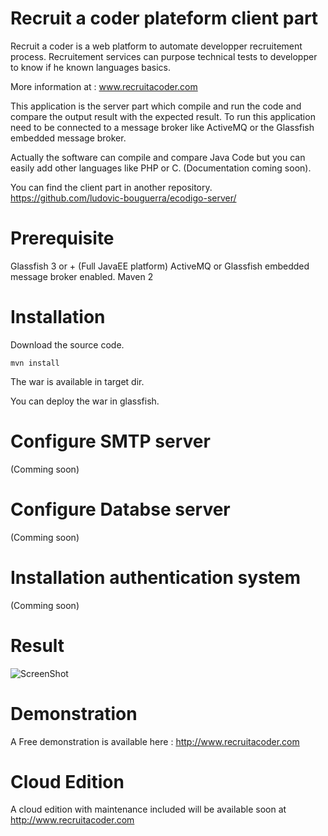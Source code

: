 Recruit a coder plateform client part
=====================================

Recruit a coder is a web platform to automate developper recruitement process. Recruitement services can purpose technical tests to developper to know if he known languages basics.

More information at : www.recruitacoder.com

This application is the server part which compile and run the code and compare the output result with the expected result. To run this application need to be connected to a message broker like ActiveMQ or the Glassfish embedded message broker.

Actually the software can compile and compare Java Code but you can easily add other languages like PHP or C. (Documentation coming soon).

You can find the client part in another repository. https://github.com/ludovic-bouguerra/ecodigo-server/

Prerequisite
==============

Glassfish 3 or + (Full JavaEE platform)
ActiveMQ or Glassfish embedded message broker enabled.
Maven 2

Installation
============

Download the source code. 

```
mvn install
```

The war is available in target dir.

You can deploy the war in glassfish.

Configure SMTP server
=====================
(Comming soon)

Configure Databse server
========================
(Comming soon)

Installation authentication system
===================================
(Comming soon)



Result
======

![ScreenShot](http://www.ludovicbouguerra.fr/wp-content/uploads/2013/09/capture-ecran-recruit-a-coder.png)

Demonstration
=============

A Free demonstration is available here : http://www.recruitacoder.com


Cloud Edition
=============

A cloud edition with maintenance included will be available soon at http://www.recruitacoder.com

